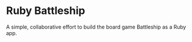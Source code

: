 Ruby Battleship
===============

A simple, collaborative effort to build the board game Battleship as a Ruby app.
